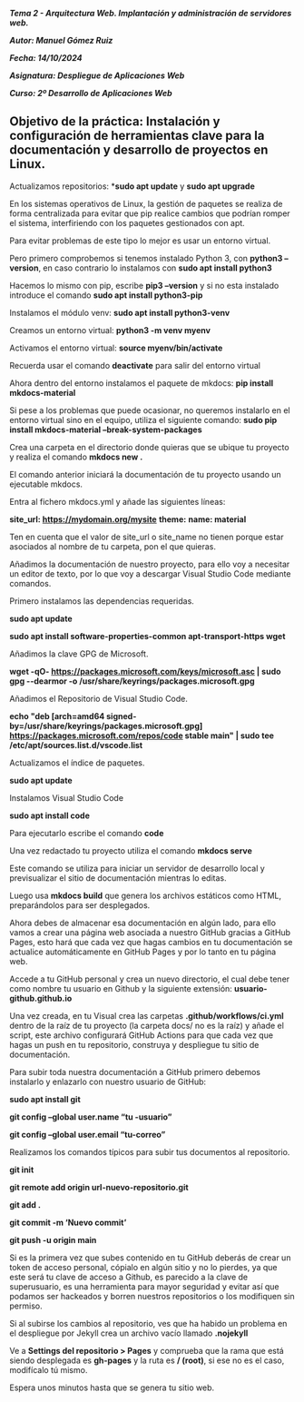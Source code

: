 ***Tema 2 - Arquitectura Web. Implantación y administración de servidores web.***

***Autor: Manuel Gómez Ruiz***

***Fecha: 14/10/2024***

***Asignatura: Despliegue de Aplicaciones Web***

***Curso: 2º Desarrollo de Aplicaciones Web***

## Objetivo de la práctica: Instalación y configuración de herramientas clave para la documentación y desarrollo de proyectos en Linux.

Actualizamos repositorios: ***sudo apt update** y **sudo apt upgrade**

En los sistemas operativos de Linux, la gestión de paquetes se realiza de forma centralizada para evitar que pip realice cambios que podrían romper el sistema, interfiriendo con los paquetes gestionados con apt.

Para evitar problemas de este tipo lo mejor es usar un entorno virtual.

Pero primero comprobemos si tenemos instalado Python 3, con **python3 –version**, en caso contrario lo instalamos con **sudo apt install python3**

Hacemos lo mismo con pip, escribe **pip3 –version** y si no esta instalado introduce el comando **sudo apt install python3-pip**

Instalamos el módulo venv: **sudo apt install python3-venv**

Creamos un entorno virtual: **python3 -m venv myenv**

Activamos el entorno virtual: **source myenv/bin/activate**

Recuerda usar el comando **deactivate** para salir del entorno virtual

Ahora dentro del entorno instalamos el paquete de mkdocs: **pip install mkdocs-material**

Si pese a los problemas que puede ocasionar, no queremos instalarlo en el entorno virtual sino en el equipo, utiliza el siguiente comando: 
**sudo pip install mkdocs-material –break-system-packages**

Crea una carpeta en el directorio donde quieras que se ubique tu proyecto y realiza el comando **mkdocs new .**

El comando anterior iniciará la documentación de tu proyecto usando un ejecutable mkdocs.

Entra al fichero mkdocs.yml y añade las siguientes líneas:

**site_url: https://mydomain.org/mysite**
**theme:**
  **name: material**

Ten en cuenta que el valor de site_url o site_name no tienen porque estar asociados al nombre de tu carpeta, pon el que quieras.

Añadimos la documentación de nuestro proyecto, para ello voy a necesitar un editor de texto, por lo que voy a descargar Visual Studio Code mediante comandos.

Primero instalamos las dependencias requeridas.

**sudo apt update**

**sudo apt install software-properties-common apt-transport-https wget**

Añadimos la clave GPG de Microsoft.

**wget -qO- https://packages.microsoft.com/keys/microsoft.asc | sudo gpg --dearmor -o /usr/share/keyrings/packages.microsoft.gpg**

Añadimos el Repositorio de Visual Studio Code.

**echo "deb [arch=amd64 signed-by=/usr/share/keyrings/packages.microsoft.gpg] https://packages.microsoft.com/repos/code stable main" | sudo tee /etc/apt/sources.list.d/vscode.list**

Actualizamos el índice de paquetes.

**sudo apt update**

Instalamos Visual Studio Code

**sudo apt install code**

Para ejecutarlo escribe el comando **code**

Una vez redactado tu proyecto utiliza el comando **mkdocs serve**

Este comando se utiliza para iniciar un servidor de desarrollo local y previsualizar el sitio de documentación mientras lo editas.

Luego usa **mkdocs build** que genera los archivos estáticos como HTML, preparándolos para ser desplegados.

Ahora debes de almacenar esa documentación en algún lado, para ello vamos a crear una página web asociada a nuestro GitHub gracias a GitHub Pages, esto hará que cada vez que hagas cambios en tu documentación se actualice automáticamente en GitHub Pages y por lo tanto en tu página web.

Accede a tu GitHub personal y crea un nuevo directorio, el cual debe tener como nombre tu usuario en Github y la siguiente extensión: **usuario-github.github.io**

Una vez creada, en tu Visual crea las carpetas **.github/workflows/ci.yml** dentro de la raíz de tu proyecto (la carpeta docs/ no es la raíz) y añade el script, este archivo configurará GitHub Actions para que cada vez que hagas un push en tu repositorio, construya y despliegue tu sitio de documentación.

Para subir toda nuestra documentación a GitHub primero debemos instalarlo y enlazarlo con nuestro usuario de GitHub:

**sudo apt install git**

**git config –global user.name “tu -usuario”**

**git config –global user.email “tu-correo”**

Realizamos los comandos típicos para subir tus documentos al repositorio.

**git init**

**git remote add origin url-nuevo-repositorio.git**

**git add .**

**git commit -m ‘Nuevo commit’**

**git push -u origin main**

Si es la primera vez que subes contenido en tu GitHub deberás de crear un token de acceso personal, cópialo en algún sitio y no lo pierdes, ya que este será tu clave de acceso a Github, es parecido a la clave de superusuario, es una herramienta para mayor seguridad y evitar así que podamos ser hackeados y borren nuestros repositorios o los modifiquen sin permiso.

Si al subirse los cambios al repositorio, ves que ha habido un problema en el despliegue por Jekyll crea un archivo vacío llamado **.nojekyll**

Ve a **Settings del repositorio > Pages** y comprueba que la rama que está siendo desplegada es **gh-pages** y la ruta es **/ (root)**, si ese no es el caso, modifícalo tú mismo.

Espera unos minutos hasta que se genera tu sitio web.